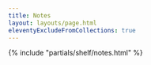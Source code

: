 ```yaml
---
title: Notes
layout: layouts/page.html
eleventyExcludeFromCollections: true
---
```


{% include "partials/shelf/notes.html" %}